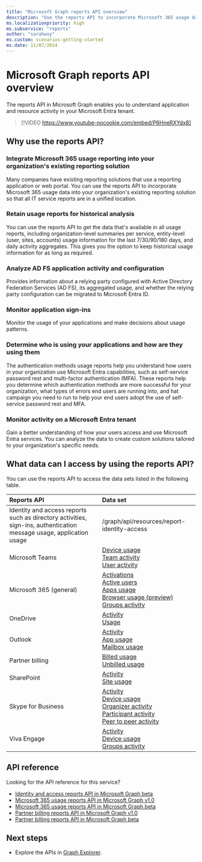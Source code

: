 ```yaml
---
title: "Microsoft Graph reports API overview"
description: "Use the reports API to incorporate Microsoft 365 usage data into your organization's reporting solution so that all IT service reports are in a unified location."
ms.localizationpriority: high
ms.subservice: "reports"
author: "sarahwxy"
ms.custom: scenarios:getting-started
ms.date: 11/07/2024
---
```


# Microsoft Graph reports API overview

The reports API in Microsoft Graph enables you to understand application and resource activity in your Microsoft Entra tenant.

> [!VIDEO https://www.youtube-nocookie.com/embed/P6HneRXYdx8]

## Why use the reports API?

### Integrate Microsoft 365 usage reporting into your organization's existing reporting solution
Many companies have existing reporting solutions that use a reporting application or web portal. You can use the reports API to incorporate Microsoft 365 usage data into your organization's existing reporting solution so that all IT service reports are in a unified location.

### Retain usage reports for historical analysis
You can use the reports API to get the data that's available in all usage reports, including organization-level summaries per service, entity-level (user, sites, accounts) usage information for the last 7/30/90/180 days, and daily activity aggregates. This gives you the option to keep historical usage information for as long as required.

### Analyze AD FS application activity and configuration
Provides information about a relying party configured with Active Directory Federation Services (AD FS), its aggregated usage, and whether the relying party configuration can be migrated to Microsoft Entra ID.

### Monitor application sign-ins

Monitor the usage of your applications and make decisions about usage patterns.

### Determine who is using your applications and how are they using them

The authentication methods usage reports help you understand how users in your organization use Microsoft Entra capabilities, such as self-service password rest and multi-factor authentication (MFA). These reports help you determine which authentication methods are more successful for your organization, what types of errors end users are running into, and hat campaign you need to run to help your end users adopt the use of self-service password rest and MFA.

<a name='monitor-activity-on-an-azure-ad-tenant'></a>

### Monitor activity on a Microsoft Entra tenant

Gain a better understanding of how your users access and use Microsoft Entra services. You can analyze the data to create custom solutions tailored to your organization's specific needs.

## What data can I access by using the reports API?

You can use the reports API to access the data sets listed in the following table.

| Reports API | Data set |
|:------------ |:-------- |
|Identity and access reports such as directory activities, sign-ins, authentication message usage, application usage |/graph/api/resources/report-identity-access |
| Microsoft Teams | [Device usage](/graph/api/resources/reportroot#microsoft-teams-device-usage)<br/>[Team activity](/graph/api/resources/reportroot#microsoft-teams-team-activity)<br/>[User activity](/graph/api/resources/reportroot#microsoft-teams-user-activity)|
| Microsoft 365 (general) | [Activations](/graph/api/resources/reportroot#microsoft-365-activations)<br/>[Active users](/graph/api/resources/reportroot#microsoft-365-active-users)<br/>[Apps usage](/graph/api/resources/reportroot#microsoft-365-apps-usage)<br/>[Browser usage (preview)](/graph/api/resources/reportroot?view=graph-rest-beta&preserve-view=true#microsoft-365-browser-usage)<br/>[Groups activity](/graph/api/resources/reportroot#microsoft-365-groups-activity) |
| OneDrive | [Activity](/graph/api/resources/reportroot#onedrive-activity)<br/>[Usage](/graph/api/resources/reportroot#onedrive-usage) |
| Outlook | [Activity](/graph/api/resources/reportroot#outlook-activity)<br/>[App usage](/graph/api/resources/reportroot#outlook-app-usage)<br/>[Mailbox usage](/graph/api/resources/reportroot#outlook-mailbox-usage) |
| Partner billing |  [Billed usage](/graph/api/resources/partners-billing-billedusage)<br/>[Unbilled usage](/graph/api/resources/partners-billing-unbilledusage) |
| SharePoint | [Activity](/graph/api/resources/reportroot#sharepoint-activity)<br/>[Site usage](/graph/api/resources/reportroot#sharepoint-site-usage) |
| Skype for Business | [Activity](/graph/api/resources/reportroot#skype-for-business-activity)<br/>[Device usage](/graph/api/resources/reportroot#skype-for-business-device-usage)<br/>[Organizer activity](/graph/api/resources/reportroot#skype-for-business-organizer-activity)<br/>[Participant activity](/graph/api/resources/reportroot#skype-for-business-participant-activity)<br/>[Peer to peer activity](/graph/api/resources/reportroot#skype-for-business-peer-to-peer-activity) |
| Viva Engage | [Activity](/graph/api/resources/reportroot#viva-engage-activity)<br/>[Device usage](/graph/api/resources/reportroot#viva-engage-device-usage)<br/>[Groups activity](/graph/api/resources/reportroot#viva-engage-groups-activity) |

## API reference

Looking for the API reference for this service?

- [Identity and access reports API in Microsoft Graph beta](/graph/api/resources/report-identity-access?view=graph-rest-beta&preserve-view=true)
- [Microsoft 365 usage reports API in Microsoft Graph v1.0](/graph/api/resources/report?view=graph-rest-1.0&preserve-view=true)
- [Microsoft 365 usage reports API in Microsoft Graph beta](/graph/api/resources/report?view=graph-rest-beta&preserve-view=true)
- [Partner billing reports API in Microsoft Graph v1.0](/graph/api/resources/partners-billing-api-overview?view=graph-rest-1.0&preserve-view=true)
- [Partner billing reports API in Microsoft Graph beta](/graph/api/resources/partners-billing-api-overview?view=graph-rest-beta&preserve-view=true)

## Next steps

* Explore the APIs in [Graph Explorer](https://developer.microsoft.com/graph/graph-explorer).
